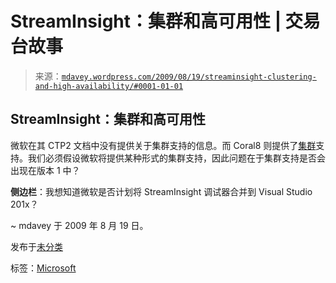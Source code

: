 <!--yml

分类：未分类

日期：2024-05-18 06:10:04

-->

# StreamInsight：集群和高可用性 | 交易台故事

> 来源：[`mdavey.wordpress.com/2009/08/19/streaminsight-clustering-and-high-availability/#0001-01-01`](https://mdavey.wordpress.com/2009/08/19/streaminsight-clustering-and-high-availability/#0001-01-01)

## StreamInsight：集群和高可用性

微软在其 CTP2 文档中没有提供关于集群支持的信息。而 Coral8 则提供了[集群](http://www.coral8.com/system/files/assets/pdf/5.6.0/Coral8TechnologyOverview.pdf)支持。我们必须假设微软将提供某种形式的集群支持，因此问题在于集群支持是否会出现在版本 1 中？

**侧边栏**：我想知道微软是否计划将 StreamInsight 调试器合并到 Visual Studio 201x？

~ mdavey 于 2009 年 8 月 19 日。

发布于[未分类](https://mdavey.wordpress.com/category/uncategorized/)

标签：[Microsoft](https://mdavey.wordpress.com/tag/microsoft/)
